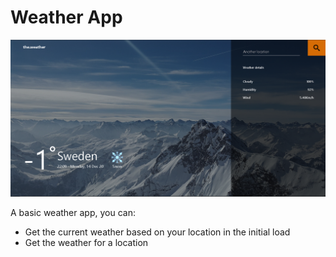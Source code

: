 # Weather App

![Image of Yaktocat](./preview.PNG)


A basic weather app, you can:
* Get the current weather based on your location in the initial load
* Get the weather for a location
